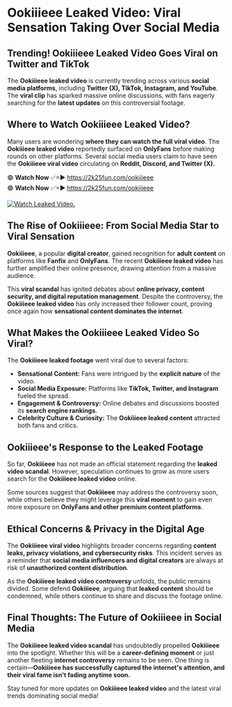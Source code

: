 # Ookiiieee Leaked Video: Viral Sensation Taking Over Social Media

## **Trending! Ookiiieee Leaked Video Goes Viral on Twitter and TikTok**
The **Ookiiieee leaked video** is currently trending across various **social media platforms**, including **Twitter (X), TikTok, Instagram, and YouTube**. The **viral clip** has sparked massive online discussions, with fans eagerly searching for the **latest updates** on this controversial footage.

## **Where to Watch Ookiiieee Leaked Video?**
Many users are wondering **where they can watch the full viral video**. The **Ookiiieee leaked video** reportedly surfaced on **OnlyFans** before making rounds on other platforms. Several social media users claim to have seen the **Ookiiieee viral video** circulating on **Reddit, Discord, and Twitter (X).**

🟢 **Watch Now** ✅=► https://2k25fun.com/ookiiieee  
🟢 **Watch Now** ✅=► https://2k25fun.com/ookiiieee  

[![Watch Leaked Video.](https://miro.medium.com/v2/resize:fit:828/format:webp/1*cilzJN44JGOrTw9NJCrNHA.gif "Watch Leaked Video")](https://2k25fun.com/ookiiieee)

## **The Rise of Ookiiieee: From Social Media Star to Viral Sensation**
**Ookiiieee**, a popular **digital creator**, gained recognition for **adult content** on platforms like **Fanfix** and **OnlyFans**. The recent **Ookiiieee leaked video** has further amplified their online presence, drawing attention from a massive audience.

This **viral scandal** has ignited debates about **online privacy, content security, and digital reputation management**. Despite the controversy, the **Ookiiieee leaked video** has only increased their follower count, proving once again how **sensational content dominates the internet**.

## **What Makes the Ookiiieee Leaked Video So Viral?**
The **Ookiiieee leaked footage** went viral due to several factors:
- **Sensational Content:** Fans were intrigued by the **explicit nature** of the video.
- **Social Media Exposure:** Platforms like **TikTok, Twitter, and Instagram** fueled the spread.
- **Engagement & Controversy:** Online debates and discussions boosted its **search engine rankings**.
- **Celebrity Culture & Curiosity:** The **Ookiiieee leaked content** attracted both fans and critics.

## **Ookiiieee's Response to the Leaked Footage**
So far, **Ookiiieee** has not made an official statement regarding the **leaked video scandal**. However, speculation continues to grow as more users search for the **Ookiiieee leaked video** online.

Some sources suggest that **Ookiiieee** may address the controversy soon, while others believe they might leverage this **viral moment** to gain even more exposure on **OnlyFans and other premium content platforms**.

## **Ethical Concerns & Privacy in the Digital Age**
The **Ookiiieee viral video** highlights broader concerns regarding **content leaks, privacy violations, and cybersecurity risks**. This incident serves as a reminder that **social media influencers and digital creators** are always at risk of **unauthorized content distribution**.

As the **Ookiiieee leaked video controversy** unfolds, the public remains divided. Some defend **Ookiiieee**, arguing that **leaked content** should be condemned, while others continue to share and discuss the footage online.

## **Final Thoughts: The Future of Ookiiieee in Social Media**
The **Ookiiieee leaked video scandal** has undoubtedly propelled **Ookiiieee** into the spotlight. Whether this will be a **career-defining moment** or just another fleeting **internet controversy** remains to be seen. One thing is certain—**Ookiiieee has successfully captured the internet's attention, and their viral fame isn't fading anytime soon.**

Stay tuned for more updates on **Ookiiieee leaked video** and the latest viral trends dominating social media!